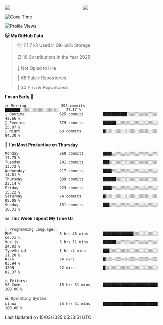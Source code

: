 <p style="display:flex;align-items:center;column-gap:0.5rem;" align="center">
  <img style="flex-grow:1;align-self:stretch;object-fit:cover;"  src ="https://github-readme-stats.vercel.app/api?username=gnoluv9x&show_icons=true&count_private=true&theme=chartreuse-dark&hide_border=true">
  <img style="flex-grow:1;align-self:stretch;object-fit:cover;"src ="https://github-readme-stats.vercel.app/api/top-langs/?username=gnoluv9x&layout=compact&hide_border=true&theme=chartreuse-dark&&langs_count=6&hide=jupyter%20notebook,tex,css,php&exclude_repo=Pacman-AI">
</p>

<!--START_SECTION:waka-->
![Code Time](http://img.shields.io/badge/Code%20Time-1%2C037%20hrs%207%20mins-blue)

![Profile Views](http://img.shields.io/badge/Profile%20Views-0-blue)

**🐱 My GitHub Data** 

> 📦 111.7 kB Used in GitHub's Storage 
 > 
> 🏆 16 Contributions in the Year 2025
 > 
> 🚫 Not Opted to Hire
 > 
> 📜 68 Public Repositories 
 > 
> 🔑 23 Private Repositories 
 > 
**I'm an Early 🐤** 

```text
🌞 Morning                398 commits         ███████░░░░░░░░░░░░░░░░░░   27.17 % 
🌆 Daytime                625 commits         ███████████░░░░░░░░░░░░░░   42.66 % 
🌃 Evening                379 commits         ██████░░░░░░░░░░░░░░░░░░░   25.87 % 
🌙 Night                  63 commits          █░░░░░░░░░░░░░░░░░░░░░░░░   04.30 % 
```
📅 **I'm Most Productive on Thursday** 

```text
Monday                   260 commits         ████░░░░░░░░░░░░░░░░░░░░░   17.75 % 
Tuesday                  201 commits         ███░░░░░░░░░░░░░░░░░░░░░░   13.72 % 
Wednesday                217 commits         ████░░░░░░░░░░░░░░░░░░░░░   14.81 % 
Thursday                 339 commits         ██████░░░░░░░░░░░░░░░░░░░   23.14 % 
Friday                   223 commits         ████░░░░░░░░░░░░░░░░░░░░░   15.22 % 
Saturday                 74 commits          █░░░░░░░░░░░░░░░░░░░░░░░░   05.05 % 
Sunday                   151 commits         ███░░░░░░░░░░░░░░░░░░░░░░   10.31 % 
```


📊 **This Week I Spent My Time On** 

```text
💬 Programming Languages: 
PHP                      8 hrs 48 mins       ██████████████░░░░░░░░░░░   56.72 % 
Vue.js                   3 hrs 51 mins       ██████░░░░░░░░░░░░░░░░░░░   24.83 % 
TypeScript               1 hr 44 mins        ███░░░░░░░░░░░░░░░░░░░░░░   11.20 % 
Bash                     36 mins             █░░░░░░░░░░░░░░░░░░░░░░░░   03.94 % 
JSON                     22 mins             █░░░░░░░░░░░░░░░░░░░░░░░░   02.37 % 

🔥 Editors: 
VS Code                  15 hrs 31 mins      █████████████████████████   100.00 % 

💻 Operating System: 
Linux                    15 hrs 31 mins      █████████████████████████   100.00 % 
```


 Last Updated on 15/03/2025 05:23:51 UTC
<!--END_SECTION:waka-->

